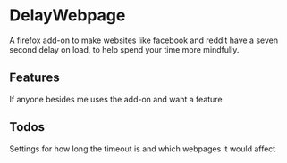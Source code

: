 # DelayWebpage

A firefox add-on to make websites like facebook and reddit have a seven second delay on load, to help spend your time more mindfully.

## Features

If anyone besides me uses the add-on and want a feature

## Todos

Settings for how long the timeout is and which webpages it would affect
